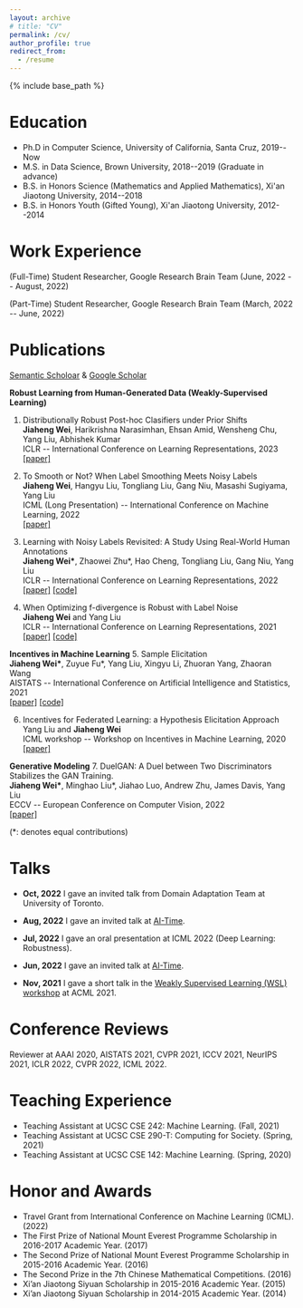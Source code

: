 ```yaml
---
layout: archive
# title: "CV"
permalink: /cv/
author_profile: true
redirect_from:
  - /resume
---
```


{% include base_path %}

Education
======
* Ph.D in Computer Science, University of California, Santa Cruz, 2019--Now
* M.S. in Data Science, Brown University, 2018--2019  (Graduate in advance)
* B.S. in Honors Science (Mathematics and Applied Mathematics), Xi'an Jiaotong University, 2014--2018
* B.S. in Honors Youth (Gifted Young), Xi'an Jiaotong University, 2012--2014

Work Experience
======
(Full-Time) Student Researcher, Google Research Brain Team (June, 2022 -- August, 2022)

(Part-Time) Student Researcher, Google Research Brain Team (March, 2022 -- June, 2022)

Publications
======
[Semantic Scholoar](https://www.semanticscholar.org/author/Jiaheng-Wei/103410241) & [Google Scholar](https://scholar.google.com/citations?hl=en&view_op=list_works&gmla=AJsN-F4mzzRmyicjKgyJuE_WLzx_tpVQntZMEAN1HK6chxXKFENXHN68EgZTimHO8MrddNz0k99myPtWpGaSGugghQJktT4mVvqGV33rBg7DnSMTjo5630I&user=gfB8UaIAAAAJ)

**Robust Learning from Human-Generated Data (Weakly-Supervised Learning)**
1.  Distributionally Robust Post-hoc Clasifiers under Prior Shifts               
**Jiaheng Wei**, Harikrishna Narasimhan, Ehsan Amid, Wensheng Chu, Yang Liu, Abhishek Kumar               
ICLR -- International Conference on Learning Representations, 2023 
[[paper]](https://openreview.net/forum?id=3KUfbI9_DQE)

2.  To Smooth or Not? When Label Smoothing Meets Noisy Labels             
**Jiaheng Wei**, Hangyu Liu, Tongliang Liu, Gang Niu, Masashi Sugiyama, Yang Liu               
ICML (Long Presentation) -- International Conference on Machine Learning, 2022                
[[paper]](https://arxiv.org/abs/2106.04149)  

3.	Learning with Noisy Labels Revisited: A Study Using Real-World Human Annotations     
**Jiaheng Wei\***, Zhaowei Zhu\*, Hao Cheng, Tongliang Liu, Gang Niu, Yang Liu     
ICLR -- International Conference on Learning Representations, 2022           
[[paper]](https://openreview.net/forum?id=TBWA6PLJZQm&referrer=%5BAuthor%20Console%5D(%2Fgroup%3Fid%3DICLR.cc%2F2022%2FConference%2FAuthors%23your-submissions))  [[code]](http://noisylabels.com/) 

4.  When Optimizing f-divergence is Robust with Label Noise           
**Jiaheng Wei** and Yang Liu      
ICLR -- International Conference on Learning Representations, 2021         
[[paper]](https://openreview.net/forum?id=WesiCoRVQ15)  [[code]](https://github.com/weijiaheng/Robust-f-divergence-measures)

**Incentives in Machine Learning**
5.	Sample Elicitation           
**Jiaheng Wei\***, Zuyue Fu*, Yang Liu, Xingyu Li, Zhuoran Yang, Zhaoran Wang           
AISTATS -- International Conference on Artificial Intelligence and Statistics, 2021           
[[paper]](https://proceedings.mlr.press/v130/wei21c)  [[code]](https://github.com/weijiaheng/Credible-sample-elicitation)

6.	Incentives for Federated Learning: a Hypothesis Elicitation Approach           
Yang Liu and **Jiaheng Wei**            
ICML workshop -- Workshop on Incentives in Machine Learning, 2020               
[[paper]](https://arxiv.org/abs/2007.10596)     

**Generative Modeling**
7.	DuelGAN: A Duel between Two Discriminators Stabilizes the GAN Training.           
**Jiaheng Wei\***, Minghao Liu\*, Jiahao Luo, Andrew Zhu, James Davis, Yang Liu               
ECCV -- European Conference on Computer Vision, 2022            
[[paper]](https://arxiv.org/abs/2101.07524)

(\*: denotes equal contributions)       

Talks
======
* **Oct, 2022** I gave an invited talk from Domain Adaptation Team at University of Toronto.

* **Aug, 2022** I gave an invited talk at [AI-Time](http://www.aitime.cn/). 

* **Jul, 2022** I gave an oral presentation at ICML 2022 (Deep Learning: Robustness). 

* **Jun, 2022** I gave an invited talk at [AI-Time](http://www.aitime.cn/). 

* **Nov, 2021** I gave a short talk in the [Weakly Supervised Learning (WSL) workshop](https://wsl-workshop.github.io/acml21.html) at ACML 2021. 
  
Conference Reviews
======
Reviewer at AAAI 2020, AISTATS 2021, CVPR 2021, ICCV 2021, NeurIPS 2021, ICLR 2022, CVPR 2022, ICML 2022.

Teaching Experience
======
* Teaching Assistant at UCSC CSE 242: Machine Learning.  (Fall, 2021)      
* Teaching Assistant at UCSC CSE 290-T: Computing for Society.  (Spring, 2021)
* Teaching Assistant at UCSC CSE 142: Machine Learning.  (Spring, 2020)

Honor and Awards
======
* Travel Grant from International Conference on Machine Learning (ICML).  (2022)
* The First Prize of National Mount Everest Programme Scholarship in 2016-2017 Academic Year.  (2017)
* The Second Prize of National Mount Everest Programme Scholarship in 2015-2016 Academic Year.  (2016)
* The Second Prize in the 7th Chinese Mathematical Competitions.  (2016)
* Xi’an Jiaotong Siyuan Scholarship in 2015-2016 Academic Year.  (2015)
* Xi’an Jiaotong Siyuan Scholarship in 2014-2015 Academic Year.  (2014)

